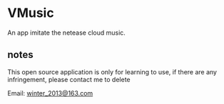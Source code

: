 # VMusic
An app imitate the netease cloud music.


## notes
This open source application is only for learning to use, if there are any infringement, please contact me to delete

Email: <winter_2013@163.com>
